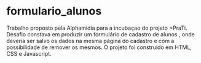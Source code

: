 # formulario_alunos
Trabalho proposto pela Alphamidia para a incubaçao do projeto  +PraTi.
Desafio constava em produzir um formulário de cadastro de alunos , onde deveria ser salvo os dados  na mesma página do cadastro e com a possibilidade de remover os mesmos.
O projeto foi construido em HTML, CSS e Javascript.
